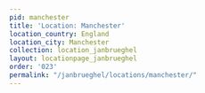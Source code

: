 ```yaml
---
pid: manchester
title: 'Location: Manchester'
location_country: England
location_city: Manchester
collection: location_janbrueghel
layout: locationpage_janbrueghel
order: '023'
permalink: "/janbrueghel/locations/manchester/"
---
```

